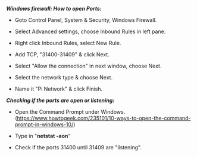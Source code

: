 _**Windows firewall: How to open Ports:**_

- Goto Control Panel, System & Security, Windows Firewall.

- Select Advanced settings, choose Inbound Rules in left pane.

- Right click Inbound Rules, select New Rule.

- Add TCP, "31400-31409" & click Next.

- Select "Allow the connection" in next window, choose Next.

- Select the network type & choose Next.

- Name it "Pi Network" & click Finish.


_**Checking if the ports are open or listening:**_

- Open the Command Prompt under Windows. (https://www.howtogeek.com/235101/10-ways-to-open-the-command-prompt-in-windows-10/)

- Type in "**netstat -aon**"

- Check if the ports 31400 until 31409 are "listening".